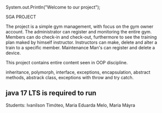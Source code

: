 System.out.Println("Welcome to our project");

SGA PROJECT

The project is a simple gym management, with focus on the gym owner account.
The administrator can register and monitoring the entire gym.
Members can do check-in and check-out, 
furthermore to see the training plan maked by himself instructor.
Instructors can make, delete and alter a train to a specific member.
Maintenance Man's can register and delete a device.

This project contains entire content seen in OOP discipline.

inheritance, polymorph, interface, exceptions, encapsulation, abstract methods, abstrack class, exceptions with throw and try catch.

java 17 LTS is required to run
-----------------------------------
Students: Ivanilson Timóteo, Maria Eduarda Melo, Maria Máyra

